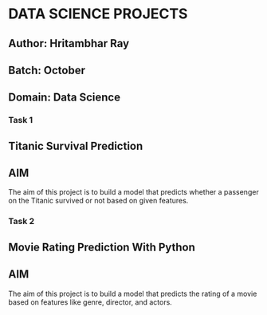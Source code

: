<h1>DATA SCIENCE PROJECTS</h1>
<h2> Author: Hritambhar Ray </h2>
<h2> Batch: October</h2>
<h2>Domain: Data Science </h2>
<h3>Task 1</h3>
<h2>Titanic Survival Prediction</h2>
<h2>AIM</h2>
The aim of this project is to build a model that predicts whether a passenger on the Titanic survived or not based on given features.
<h3>Task 2</h3>
<h2>Movie Rating Prediction With Python</h2>
<h2>AIM</h2>
The aim of this project is to build a model that predicts the rating of a movie based on features like genre, director, and actors.
